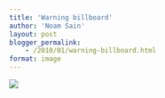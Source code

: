```yaml
---
title: 'Warning billboard'
author: 'Noam Sain'
layout: post
blogger_permalink:
    - /2010/01/warning-billboard.html
format: image
---
```


[![](http://2.bp.blogspot.com/_8aN4krk1nsk/S234stUkW6I/AAAAAAAAAX0/ATbMXCQ-uhk/s400/image-16.jpg)](http://2.bp.blogspot.com/_8aN4krk1nsk/S234stUkW6I/AAAAAAAAAX0/ATbMXCQ-uhk/s1600-h/image-16.jpg)